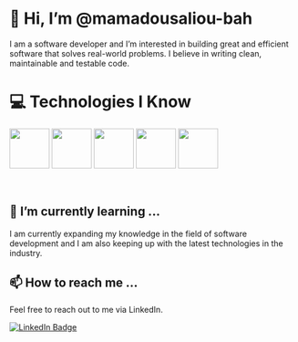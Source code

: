 # 👋 Hi, I’m @mamadousaliou-bah

I am a software developer and I’m interested in building great and efficient software that solves real-world problems. I believe in writing clean, maintainable and testable code.

# 💻 Technologies I Know

<img src="https://img.icons8.com/color/48/000000/html-5.png" height="70" width="70"/>    <img src="https://img.icons8.com/color/48/000000/java-coffee-cup-logo.png" height="70" width="70"/>    <img src="https://img.icons8.com/color/48/000000/javascript.png" height="70" width="70"/>    <img src="https://img.icons8.com/color/48/000000/discord-logo.png" height="70" width="70"/>     <img src="https://img.icons8.com/color/48/000000/c-programming.png" height="70" width="70"/>

<br>

## 🌱 I’m currently learning ...

I am currently expanding my knowledge in the field of software development and I am also keeping up with the latest technologies in the industry.

## 📫 How to reach me ...

Feel free to reach out to me via LinkedIn.

[![LinkedIn Badge](https://img.shields.io/badge/-LinkedIn-black.svg?style=flat-square&logo=linkedin&colorB=555)](https://linkedin.com/in/mamadousaliou-bah)
